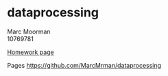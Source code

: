 # dataprocessing

Marc Moorman  
10769781  

<a href = "dataprocessing/index.html" > Homework page </a>

Pages https://github.com/MarcMrman/dataprocessing
